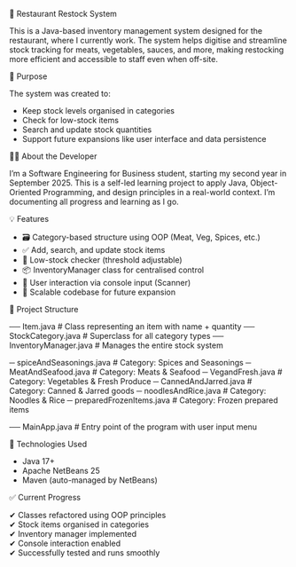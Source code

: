 🍜 Restaurant Restock System

This is a Java-based inventory management system designed for 
the restaurant, where I currently work. The system helps digitise and 
streamline stock tracking for meats, vegetables, sauces, and more,
making restocking more efficient and accessible to staff even when off-site.

📌 Purpose

The system was created to:
- Keep stock levels organised in categories
- Check for low-stock items
- Search and update stock quantities
- Support future expansions like user interface and data persistence

👨‍💻 About the Developer

I’m a Software Engineering for Business student, starting my second year in September 2025. 
This is a self-led learning project to apply Java, Object-Oriented Programming, 
and design principles in a real-world context. 
I’m documenting all progress and learning as I go.

💡 Features

- 🗃️ Category-based structure using OOP (Meat, Veg, Spices, etc.)
- ✅ Add, search, and update stock items
- 🔎 Low-stock checker (threshold adjustable)
- 📦 InventoryManager class for centralised control
- 🧪 User interaction via console input (Scanner)
- 🧱 Scalable codebase for future expansion

🧱 Project Structure

── Item.java # Class representing an item with name + quantity
── StockCategory.java # Superclass for all category types
── InventoryManager.java # Manages the entire stock system

─ spiceAndSeasonings.java # Category: Spices and Seasonings
─ MeatAndSeafood.java # Category: Meats & Seafood
─ VegandFresh.java # Category: Vegetables & Fresh Produce
─ CannedAndJarred.java # Category: Canned & Jarred goods
─ noodlesAndRice.java # Category: Noodles & Rice
─ preparedFrozenItems.java # Category: Frozen prepared items

── MainApp.java # Entry point of the program with user input menu

🔧 Technologies Used

- Java 17+  
- Apache NetBeans 25  
- Maven (auto-managed by NetBeans)

✅ Current Progress

✔ Classes refactored using OOP principles  
✔ Stock items organised in categories  
✔ Inventory manager implemented  
✔ Console interaction enabled  
✔ Successfully tested and runs smoothly 
